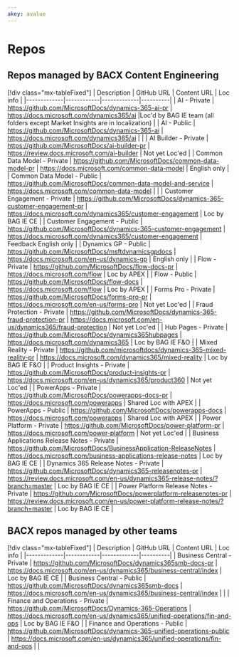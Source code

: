 ```yaml
---
akey: avalue
---
```


# Repos

## Repos managed by BACX Content Engineering

[!div class="mx-tableFixed"]
| Description | GitHub URL | Content URL | Loc info |
|-------------|------------|-------------|----------|
| AI - Private                                       | https://github.com/MicrosoftDocs/dynamics-365-ai-pr                  | https://docs.microsoft.com/dynamics365/ai |Loc'd by BAG IE team (all folders except Market Insights are in localization) |
| AI - Public                                       | https://github.com/MicrosoftDocs/dynamics-365-ai                  | https://docs.microsoft.com/dynamics365/ai |   |
| AI Builder - Private | https://github.com/MicrosoftDocs/ai-builder-pr | https://review.docs.microsoft.com/ai-builder | Not yet Loc'ed |
| Common Data Model - Private                        | https://github.com/MicrosoftDocs/common-data-model-pr                | https://docs.microsoft.com/common-data-model | English only |
| Common Data Model - Public                         | https://github.com/MicrosoftDocs/common-data-model-and-service       | https://docs.microsoft.com/common-data-model |   |
| Customer Engagement - Private                      | https://github.com/MicrosoftDocs/dynamics-365-customer-engagement-pr | https://docs.microsoft.com/dynamics365/customer-engagement | Loc by BAG IE CE |
| Customer Engagement - Public                       | https://github.com/MicrosoftDocs/dynamics-365-customer-engagement    | https://docs.microsoft.com/dynamics365/customer-engagement | Feedback English only |
| Dynamics GP - Public                             | https://github.com/MicrosoftDocs/msftdynamicsgpdocs    | https://docs.microsoft.com/en-us/dynamics-gp | English only |
| Flow - Private                                     | https://github.com/MicrosoftDocs/flow-docs-pr                        | https://docs.microsoft.com/flow | Loc by APEX |
| Flow - Public                                      | https://github.com/MicrosoftDocs/flow-docs                           | https://docs.microsoft.com/flow | Loc by APEX |
| Forms Pro - Private                                | https://github.com/MicrosoftDocs/forms-pro-pr                        | https://docs.microsoft.com/en-us/forms-pro | Not yet Loc'ed |
| Fraud Protection - Private                         | https://github.com/MicrosoftDocs/dynamics-365-fraud-protection-pr    | https://docs.microsoft.com/en-us/dynamics365/fraud-protection | Not yet Loc'ed |
| Hub Pages - Private                                | https://github.com/MicrosoftDocs/dynamics365hubpages                 | https://docs.microsoft.com/dynamics365 | Loc by BAG IE F&O |
| Mixed Reality - Private                            | https://github.com/microsoftdocs/dynamics-365-mixed-reality-pr       | https://docs.microsoft.com/dynamics365/mixed-reality | Loc by BAG IE F&O |
| Product Insights - Private                         | https://github.com/MicrosoftDocs/product-insights-pr                      | https://docs.microsoft.com/en-us/dynamics365/product360 | Not yet Loc'ed |
| PowerApps - Private                                | https://github.com/MicrosoftDocs/powerapps-docs-pr                   | https://docs.microsoft.com/powerapps | Shared Loc with APEX |
| PowerApps - Public                                 | https://github.com/MicrosoftDocs/powerapps-docs                      | https://docs.microsoft.com/powerapps | Shared Loc with APEX |
| Power Platform - Private                           | https://github.com/MicrosoftDocs/power-platform-pr                   | https://docs.microsoft.com/power-platform | Not yet Loc'ed |
| Business Applications Release Notes - Private                            | https://github.com/MicrosoftDocs/BusinessApplication-ReleaseNotes    | https://docs.microsoft.com/business-applications-release-notes | Loc by BAG IE CE |
| Dynamics 365 Release Notes - Private                            | https://github.com/MicrosoftDocs/dynamics365-releasenotes-pr    | https://review.docs.microsoft.com/en-us/dynamics365-release-notes/?branch=master | Loc by BAG IE CE |
| Power Platform Release Notes - Private                            | https://github.com/MicrosoftDocs/powerplatform-releasenotes-pr    | https://review.docs.microsoft.com/en-us/power-platform-release-notes/?branch=master | Loc by BAG IE CE |

## BACX repos managed by other teams

[!div class="mx-tableFixed"]
| Description | GitHub URL | Content URL | Loc info |
|-------------|------------|-------------|----------|
| Business Central - Private | https://github.com/MicrosoftDocs/dynamics365smb-docs-pr | https://docs.microsoft.com/en-us/dynamics365/business-central/index | Loc by BAG IE CE |
| Business Central - Public | https://github.com/MicrosoftDocs/dynamics365smb-docs | https://docs.microsoft.com/en-us/dynamics365/business-central/index | |
| Finance and Operations - Private | https://github.com/MicrosoftDocs/Dynamics-365-Operations | https://docs.microsoft.com/en-us/dynamics365/unified-operations/fin-and-ops | Loc by BAG IE F&O |
| Finance and Operations - Public | https://github.com/MicrosoftDocs/dynamics-365-unified-operations-public | https://docs.microsoft.com/en-us/dynamics365/unified-operations/fin-and-ops | |

